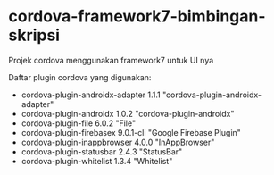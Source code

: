 # cordova-framework7-bimbingan-skripsi
Projek cordova menggunakan framework7 untuk UI nya

Daftar plugin cordova yang digunakan:
- cordova-plugin-androidx-adapter 1.1.1 "cordova-plugin-androidx-adapter"
- cordova-plugin-androidx 1.0.2 "cordova-plugin-androidx"
- cordova-plugin-file 6.0.2 "File"
- cordova-plugin-firebasex 9.0.1-cli "Google Firebase Plugin"
- cordova-plugin-inappbrowser 4.0.0 "InAppBrowser"
- cordova-plugin-statusbar 2.4.3 "StatusBar"
- cordova-plugin-whitelist 1.3.4 "Whitelist"